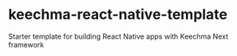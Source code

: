 # keechma-react-native-template
Starter template for building React Native apps with Keechma Next framework
